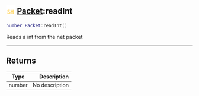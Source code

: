 ## <img src="../../.gitbook/assets/shared.png" width="24" height=24 /> [Packet](https://iaswiki.rawr.dev/readme/packet):readInt

```lua
number Packet:readInt()
```

Reads a int from the net packet

------
## Returns

| Type   | Description |
| ------ | ----------: |
| number | No description |

